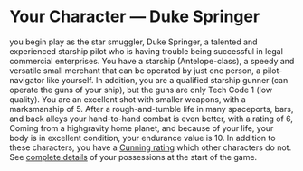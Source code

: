 # Your Character — Duke Springer

you begin play as the star smuggler, Duke Springer, a talented
and experienced starship pilot who is having trouble being
successful in legal commercial enterprises. You have a starship
(Antelope-class), a speedy and versatile small merchant that
can be operated by just one person, a pilot-navigator like
yourself. In addition, you are a qualified starship gunner (can
operate the guns of your ship), but the guns are only Tech Code
1 (low quality). You are an excellent shot with smaller weapons,
with a marksmanship of 5. After a rough-and-tumble life in
many spaceports, bars, and back alleys your hand-to-hand
combat is even better, with a rating of 6, Coming from a highgravity home planet, and because of your life, your body is in
excellent condition, your endurance value is 10. In addition to
these characters, you have a [Cunning rating](r202) which other
characters do not. See [complete details](e001) of your
possessions at the start of the game.
